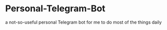 # Personal-Telegram-Bot
a not-so-useful personal Telegram bot for me to do most of the things daily
